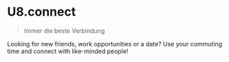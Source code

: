 # U8.connect

> Immer die beste Verbindung

Looking for new friends, work opportunities or a date? Use your commuting time and connect with like-minded people!
